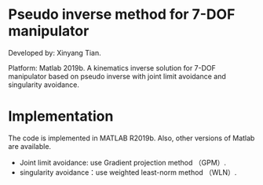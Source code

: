 # Pseudo inverse method for 7-DOF manipulator
Developed by: Xinyang Tian.

Platform: Matlab 2019b.
A kinematics inverse solution for 7-DOF manipulator based on pseudo inverse with joint limit avoidance and singularity avoidance.
# Implementation
The code is implemented in MATLAB R2019b. Also, other versions of Matlab are available. 
- Joint limit avoidance: use Gradient projection method （GPM）.
- singularity avoidance：use weighted least-norm method （WLN）.

